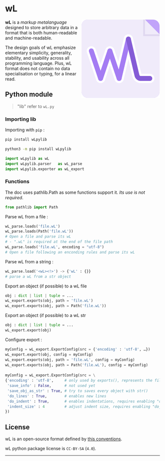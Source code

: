 # wL

<img src="wL.svg" align="right">

**wL** is a *markup metalanguage* designed to store arbitrary data in a format that is both human-readable and machine-readable.

The design goals of wL emphasize elementary simplicity, generality, stability, and usability across all programming language.
Plus, wL format does not contain no data specialisation or typing, for a linear read.

## Python module

> "lib" refer to `wL.py`

### Importing lib

Importing with `pip` :
```bash
pip install wLpylib
```
```zsh
python3 -m pip install wLpylib
```
```python
import wLpylib as wL
import wLpylib.parser   as wL_parse
import wLpylib.exporter as wL_export
```

### Functions

The doc uses pathlib.Path as some functions support it. *Its use is not required*.
```python
from pathlib import Path
```

Parse wL from a file : 
```python
wL_parse.loads('file.wL')
wL_parse.loads(Path('file.wL'))
# Open a file and parse its wL
# - ".wL" is required at the end of the file path
wL_parse.loads('file.wL', encoding = "utf-8")
# Open a file following an enconding rules and parse its wL
```
Parse wL from a string : 
```python
wL_parse.load('<wL><!>') -> {'wL' : {}}
# parse a wL from a str object
```

Export an object (if possible) to a wL file
```python
obj : dict | list | tuple = ...
wL_export.exports(obj, path = 'file.wL')
wL_export.exports(obj, path = Path('file.wL'))
```
Export an object (if possible) to a wL str
```python
obj : dict | list | tuple = ...
wL_export.export(obj)
```
Configure export : 
```python
myConfig = wL_export.ExportConfig(src = {'encoding' : 'utf-8', …})
wL_export.export(obj, config = myConfig)
wL_export.exports(obj, path = 'file.wL', config = myConfig)
wL_export.exports(obj, path = Path('file.wL'), config = myConfig)

myConfig = wL_export.ExportConfig(src = \
{'encoding' : 'utf-8',     # only used by exports(), represents the file.write() encoding
 'save_info' : False,      # not used yet
 'save_obj_as_str' : True, # try to saves every object with str()
 'do_lines' : True,        # enables new lines
 'do_indent' : True,       # enables indentations, requires enabling "do_lines"
 'indent_size' : 4         # adjust indent size, requires enabling "do_indent"
})
```

## License

wL is an open-source format defined by [this conventions](https://wilhelm43.notion.site/wL-027498635f0745c586c4beaf2e36f0a1). 

wL python package license is `CC-BY-SA` (`4.0`).

----
